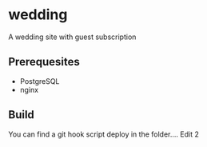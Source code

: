 # wedding
A wedding site with guest subscription

## Prerequesites
- PostgreSQL
- nginx

## Build
You can find a git hook script deploy in the folder....
Edit 2



